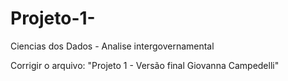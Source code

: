 # Projeto-1-
Ciencias dos Dados - Analise intergovernamental

Corrigir o arquivo: "Projeto 1 - Versão final Giovanna Campedelli"
